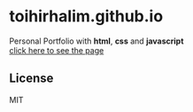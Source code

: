 # toihirhalim.github.io
Personal Portfolio with **html**, **css** and **javascript**  
<a href="https://toihirhalim.github.io" target="_blank">click here to see the page</a>  
  
## License

MIT

